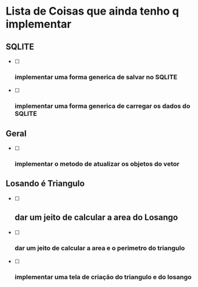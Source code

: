 # Lista de Coisas que ainda tenho q implementar



## SQLITE

- [ ] ### implementar uma forma generica de salvar no SQLITE

- [ ] ### implementar uma forma generica de carregar os dados do SQLITE



## Geral

- [ ] ### implementar o metodo de atualizar os objetos do vetor



## Losando é Triangulo

- [ ] ## dar um jeito de calcular a area do Losango

- [ ] ### dar um jeito de calcular a area e o perimetro do triangulo

- [ ] ### implementar uma tela de criação do triangulo e do losango